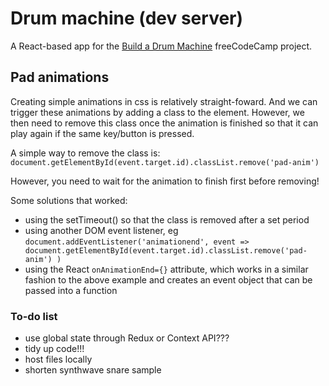 # Drum machine (dev server)

A React-based app for the [Build a Drum Machine](https://www.freecodecamp.org/learn/front-end-libraries/front-end-libraries-projects/build-a-drum-machine) freeCodeCamp project.

## Pad animations

Creating simple animations in css is relatively straight-foward. And we can trigger these animations by adding a class to the element. However, we then need to remove this class once the animation is finished so that it can play again if the same key/button is pressed.

A simple way to remove the class is: `document.getElementById(event.target.id).classList.remove('pad-anim')`

However, you need to wait for the animation to finish first before removing!

Some solutions that worked:

- using the setTimeout() so that the class is removed after a set period
- using another DOM event listener, eg `document.addEventListener('animationend', event => document.getElementById(event.target.id).classList.remove('pad-anim') )`
- using the React `onAnimationEnd={}` attribute, which works in a similar fashion to the above example and creates an event object that can be passed into a function

### To-do list

- use global state through Redux or Context API???
- tidy up code!!!
- host files locally
- shorten synthwave snare sample
